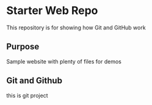 # Starter Web Repo

This repository is for showing how Git and GitHub work

## Purpose

Sample website with plenty of files for demos

## Git and Github

this is git project
